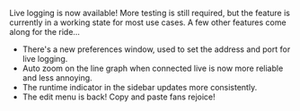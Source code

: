 Live logging is now available! More testing is still required, but the feature is currently in a working state for most use cases. A few other features come along for the ride...
* There's a new preferences window, used to set the address and port for live logging.
* Auto zoom on the line graph when connected live is now more reliable and less annoying.
* The runtime indicator in the sidebar updates more consistently.
* The edit menu is back! Copy and paste fans rejoice!